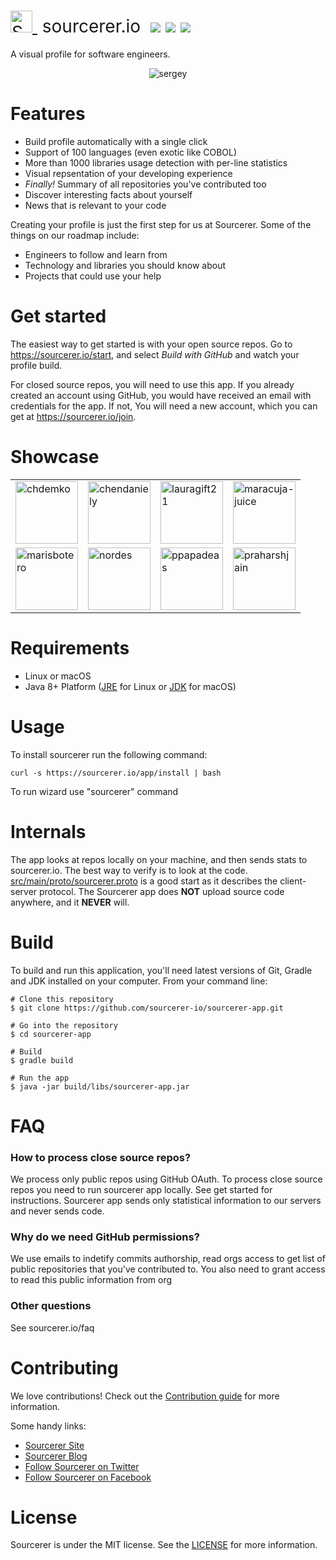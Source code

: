 <h1 style="font-weight:normal">
  <a href="https://sourcerer.io">
    <img src=https://user-images.githubusercontent.com/20287615/34189346-d426d4c2-e4ef-11e7-9da4-cc76a1ed111d.png alt="Sourcerer" width=35>
  </a>
  &nbsp;sourcerer.io&nbsp;
  <a href="https://sourcerer.io/start"><img src=https://img.shields.io/badge/sourcerer-start%20now-brightgreen.svg?colorA=087c08></a>
  <a href="https://github.com/sourcerer-io/sourcerer-app/releases"><img src=https://img.shields.io/github/release/sourcerer-io/sourcerer-app.svg?colorB=58839b></a>
  <a href="https://github.com/sourcerer-io/sourcerer-app/blob/master/LICENSE.md"><img src=https://img.shields.io/github/license/sourcerer-io/sourcerer-app.svg?colorB=ff0000></a>
</h1>

A visual profile for software engineers.
<br>

<p align="center">
  <img alt="sergey" src="https://user-images.githubusercontent.com/20287615/41826375-ffe3c62a-77dd-11e8-9352-62c8a8f476a6.gif">
</p>

Features
========
* Build profile automatically with a single click
* Support of 100 languages (even exotic like COBOL)
* More than 1000 libraries usage detection with per-line statistics
* Visual repsentation of your developing experience
* *Finally!* Summary of all repositories you've contributed too 
* Discover interesting facts about yourself
* News that is relevant to your code

Creating your profile is just the first step for us at Sourcerer. Some of the things on our roadmap include:
* Engineers to follow and learn from
* Technology and libraries you should know about
* Projects that could use your help

Get started
===========

The easiest way to get started is with your open source repos. Go to <https://sourcerer.io/start>, and select *Build with GitHub* and watch your profile build. 

For closed source repos, you will need to use this app. If you already created an account using GitHub, you would have received an email with credentials for the app. If not, You will need a new account, which you can get at <https://sourcerer.io/join>.

Showcase
========
<p align="center">
<table>
  <tr>
    <td><a href="https://sourcerer.io/chdemko"><img width="100" alt="chdemko" src="https://user-images.githubusercontent.com/29913247/41827998-512ef768-783b-11e8-9afd-f94fac1b2886.png"></a></td>
    <td><a href="https://sourcerer.io/chendaniely"><img width="100" alt="chendaniely" src="https://user-images.githubusercontent.com/29913247/41827999-514d0b22-783b-11e8-8a05-af7191b86f6c.png"></a></td>
    <td><a href="https://sourcerer.io/lauragift21"><img width="100" alt="lauragift21" src="https://user-images.githubusercontent.com/29913247/41828000-5169ac8c-783b-11e8-9955-a3cb114c37f7.png"></a></td>
    <td><a href="https://sourcerer.io/maracuja-juice"><img width="100" alt="maracuja-juice" src="https://user-images.githubusercontent.com/29913247/41828001-5184d8fe-783b-11e8-9d5f-ce57d208d7cd.png"></a></td>
  </tr><tr>
    <td><a href="https://sourcerer.io/marisbotero"><img width="100" alt="marisbotero" src="https://user-images.githubusercontent.com/29913247/41828002-519fb4a8-783b-11e8-98dd-ed3599b16a5a.png"></a></td>
    <td><a href="https://sourcerer.io/nordes"><img width="100" alt="nordes" src="https://user-images.githubusercontent.com/29913247/41828003-51baff56-783b-11e8-883c-608fd476afc9.png"></a></td>
    <td><a href="https://sourcerer.io/ppapadeas"><img width="100" alt="ppapadeas" src="https://user-images.githubusercontent.com/29913247/41828004-51d833f0-783b-11e8-9681-9725a7e3ed6a.png"></a></td>
    <td><a href="https://sourcerer.io/praharshjain"><img width="100" alt="praharshjain" src="https://user-images.githubusercontent.com/29913247/41828005-51f4fb48-783b-11e8-9f29-071bef43909f.png"></a></td>
</tr>
</table>
</p>

Requirements
============

* Linux or macOS
* Java 8+ Platform ([JRE](http://www.oracle.com/technetwork/java/javase/downloads/jre8-downloads-2133155.html) for Linux or [JDK](http://www.oracle.com/technetwork/java/javase/downloads/jdk8-downloads-2133151.html) for macOS)

Usage
=====

To install sourcerer run the following command:

```
curl -s https://sourcerer.io/app/install | bash
```

To run wizard use "sourcerer" command

Internals
=========

The app looks at repos locally on your machine, and then sends stats to sourcerer.io. The best way to verify is to look at the code. [src/main/proto/sourcerer.proto](https://github.com/sourcerer-io/sourcerer-app/blob/develop/src/main/proto/sourcerer.proto) is a good start as it describes the client-server protocol.
The Sourcerer app does **NOT** upload source code anywhere, and it **NEVER** will.

Build
=====

To build and run this application, you'll need latest versions of Git, Gradle and JDK installed on your computer. From your command line:

```
# Clone this repository
$ git clone https://github.com/sourcerer-io/sourcerer-app.git

# Go into the repository
$ cd sourcerer-app

# Build
$ gradle build

# Run the app
$ java -jar build/libs/sourcerer-app.jar
```

FAQ
===

### How to process close source repos?
We process only public repos using GitHub OAuth. To process close source repos you need to run sourcerer app locally. See get started for instructions. Sourcerer app sends only statistical information to our servers and never sends code.

### Why do we need GitHub permissions?
We use emails to indetify commits authorship, read orgs access to get list of public repositories that you've contributed to. You also need to grant access to read this public information from org

### Other questions
See sourcerer.io/faq 

Contributing
============

We love contributions!  Check out the [Contribution guide](https://github.com/sourcerer-io/sourcerer-app/blob/master/CONTRIBUTING.md) for more information.

Some handy links:<br>
* [Sourcerer Site](https://sourcerer.io/)
* [Sourcerer Blog](https://blog.sourcerer.io)
* [Follow Sourcerer on Twitter](https://twitter.com/sourcerer_io)
* [Follow Sourcerer on Facebook](https://www.facebook.com/sourcerer.io/)

License
=======

Sourcerer is under the MIT license. See the [LICENSE](https://github.com/sourcerer-io/sourcerer-app/blob/develop/LICENSE.md) for more information.
